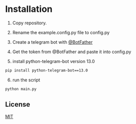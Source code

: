 # Installation

1. Copy repository.
2. Rename the example.config.py file to config.py
3. Create a telegram bot with [@BotFather](https://t.me/botfather)
4. Get the token from @BotFather and paste it into config.py

5. install python-telegram-bot version 13.0

```bash
pip install python-telegram-bot==13.0
```

6. run the script

```bash
python main.py
```

## License

[MIT](https://choosealicense.com/licenses/mit/)